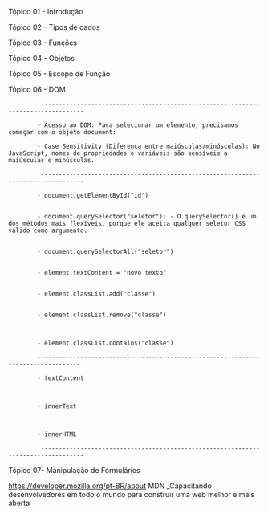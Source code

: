 Tópico 01 - Introdução

Tópico 02 - Tipos de dados

Tópico 03 - Funções

Tópico 04 - Objetos

Tópico 05 - Escopo de Função

Tópico 06 - DOM


             ----------------------------------------------------------------------------------
             
            - Acesso ao DOM: Para selecionar um elemento, precisamos começar com o objeto document:

            - Case Sensitivity (Diferença entre maiúsculas/minúsculas): No JavaScript, nomes de propriedades e variáveis são sensíveis a maiúsculas e minúsculas. 

             ----------------------------------------------------------------------------------

            - document.getElementById("id")


            - document.querySelector("seletor"); - O querySelector() é um dos métodos mais flexíveis, porque ele aceita qualquer seletor CSS válido como argumento.


            - document.querySelectorAll("seletor")


            - element.textContent = "novo texto"


            - element.classList.add("classe")


            - element.classList.remove("classe")

            
            
            - element.classList.contains("classe")
            
            ----------------------------------------------------------------------------------
            
            - textContent
            
            
            
            - innerText 
            
            
            
            - innerHTML

             ----------------------------------------------------------------------------------

            
            
Tópico 07- Manipulação de Formulários


https://developer.mozilla.org/pt-BR/about
MDN _Capacitando desenvolvedores em todo o mundo para construir uma web melhor e mais aberta

